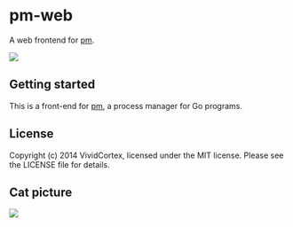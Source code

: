 pm-web
====
A web frontend for [pm](https://github.com/VividCortex/pm).

![](http://i.imgur.com/fTVlL5W.png)

Getting started
----
This is a front-end for [pm](https://github.com/VividCortex/pm), a process manager for Go programs.

License
----
Copyright (c) 2014 VividCortex, licensed under the MIT license. Please see the LICENSE file for details.

Cat picture
---
![](http://forum.gamerage.com/crossfire/cfs-filesystemfile.ashx/__key/CommunityServer.Discussions.Components.Files/12/5488.killer_2D00_cat-_2800_1_2900_.jpg)
